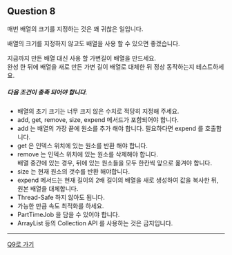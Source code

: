 ## Question 8

매번 배열의 크기를 지정하는 것은 꽤 귀찮은 일입니다.

배열의 크기를 지정하지 않고도 배열을 사용 할 수 있으면 좋겠습니다.

지금까지 만든 배열 대신 사용 할 가변길이 배열을 만드세요.<br>완성 한 뒤에 배열을 새로 만든 가변 길이 배열로 대체한 뒤 정상 동작하는지 테스트하세요.

##### 다음 조건이 충족 되어야 합니다.
- 배열의 초기 크기는 너무 크지 않은 수치로 적당히 지정해 주세요.
- add, get, remove, size, expend 메서드가 포함되어야 합니다.
- add 는 배열의 가장 끝에 원소를 추가 해야 합니다. 필요하다면 expend 를 호출합니다.
- get 은 인덱스 위치에 있는 원소를 반환 해야 합니다.
- remove 는 인덱스 위치에 있는 원소를 삭제해야 합니다.<br>배열 중간에 있는 경우, 뒤에 있는 원소들을 모두 한칸씩 앞으로 옮겨야 합니다.
- size 는 현재 원소의 갯수를 반환 해야합니다.
- expend 메서드는 현재 길이의 2배 길이의 배열을 새로 생성하여 값을 복사한 뒤, <br>원본 배열을 대체합니다.
- Thread-Safe 하지 않아도 됩니다.
- 가능한 만큼 속도 최적화를 하세요.
- PartTimeJob 을 담을 수 있어야 합니다.
- ArrayList 등의 Collection API 를 사용하는 것은 금지입니다.

* * *

[Q9로 가기](Q9.md)
